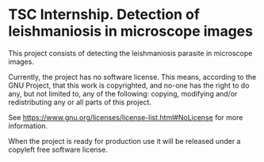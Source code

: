 # TSC Internship. Detection of leishmaniosis in microscope images

This project consists of detecting the leishmaniosis parasite in microscope images.

Currently, the project has no software license. This means, according to the 
GNU Project, that this work is copyrighted, and no-one has the right to do 
any, but not limited to, any of the following: copying, modifying and/or 
redistributing any or all parts of this project.

See https://www.gnu.org/licenses/license-list.html#NoLicense for more 
information.

When the project is ready for production use it will be released under a 
copyleft free software license.